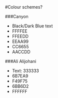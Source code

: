 #Colour schemes?

###Canyon

- Black/Dark Blue text
- FFFFEE
- FFEEDD
- EEAA99
- CC6655
- AACCDD

###Ali Alijohani

- Text: 333333
- 6B7EA9
- F49F75
- 6BB6D2
- FFFFFF